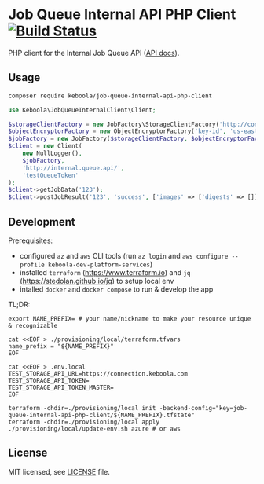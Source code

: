 # Job Queue Internal API PHP Client [![Build Status](https://dev.azure.com/keboola-dev/job-queue-internal-api-php-client/_apis/build/status/keboola.job-queue-internal-api-php-client?branchName=main)](https://dev.azure.com/keboola-dev/job-queue-internal-api-php-client/_build/latest?definitionId=3&branchName=main)

PHP client for the Internal Job Queue API ([API docs](https://app.swaggerhub.com/apis-docs/keboola/job-queue-internal-api/)).

## Usage
```bash
composer require keboola/job-queue-internal-api-php-client
```

```php
use Keboola\JobQueueInternalClient\Client;

$storageClientFactory = new JobFactory\StorageClientFactory('http://connetion.keboola.com/');
$objectEncryptorFactory = new ObjectEncryptorFactory('key-id', 'us-east-1', '', '');
$jobFactory = new JobFactory($storageClientFactory, $objectEncryptorFactory);
$client = new Client(
    new NullLogger(),
    $jobFactory,
    'http://internal.queue.api/',
    'testQueueToken'
);
$client->getJobData('123');
$client->postJobResult('123', 'success', ['images' => ['digests' => []]]);
```

## Development
Prerequisites:
* configured `az` and `aws` CLI tools (run `az login` and `aws configure --profile keboola-dev-platform-services`)
* installed `terraform` (https://www.terraform.io) and `jq` (https://stedolan.github.io/jq) to setup local env
* intalled `docker` and `docker compose` to run & develop the app

TL;DR:
```
export NAME_PREFIX= # your name/nickname to make your resource unique & recognizable

cat <<EOF > ./provisioning/local/terraform.tfvars
name_prefix = "${NAME_PREFIX}"
EOF

cat <<EOF > .env.local
TEST_STORAGE_API_URL=https://connection.keboola.com
TEST_STORAGE_API_TOKEN=
TEST_STORAGE_API_TOKEN_MASTER=
EOF

terraform -chdir=./provisioning/local init -backend-config="key=job-queue-internal-api-php-client/${NAME_PREFIX}.tfstate"
terraform -chdir=./provisioning/local apply
./provisioning/local/update-env.sh azure # or aws
```

## License

MIT licensed, see [LICENSE](./LICENSE) file.
